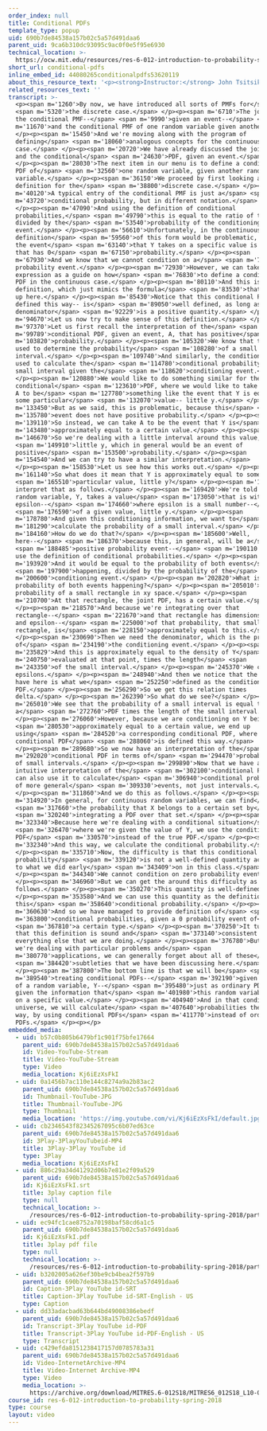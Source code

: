 ```yaml
---
order_index: null
title: Conditional PDFs
template_type: popup
uid: 690b7de84538a157b02c5a57d491daa6
parent_uid: 9ca6b310dc93095c9ac0f0e5f95e6930
technical_location: >-
  https://ocw.mit.edu/resources/res-6-012-introduction-to-probability-spring-2018/part-i-the-fundamentals/conditional-pdfs
short_url: conditional-pdfs
inline_embed_id: 44080265conditionalpdfs53620119
about_this_resource_text: '<p><strong>Instructor:</strong> John Tsitsiklis</p>'
related_resources_text: ''
transcript: >-
  <p><span m='1260'>By now, we have introduced all sorts of PMFs for</span>
  <span m='5320'>the discrete case.</span> </p><p><span m='6710'>The joint PMF,
  the conditional PMF--</span> <span m='9990'>given an event--</span> <span
  m='11670'>and the conditional PMF of one random variable given another.</span>
  </p><p><span m='15450'>And we're moving along with the program of
  defining</span> <span m='18060'>analogous concepts for the continuous
  case.</span> </p><p><span m='20720'>We have already discussed the joint PDF
  and the conditional</span> <span m='24630'>PDF, given an event.</span>
  </p><p><span m='28030'>The next item in our menu is to define a conditional
  PDF of</span> <span m='32560'>one random variable, given another random
  variable.</span> </p><p><span m='36150'>We proceed by first looking at the
  definition for the</span> <span m='38800'>discrete case.</span> </p><p><span
  m='40120'>A typical entry of the conditional PMF is just a</span> <span
  m='43720'>conditional probability, but in different notation.</span>
  </p><p><span m='47090'>And using the definition of conditional
  probabilities,</span> <span m='49790'>this is equal to the ratio of the joint
  divided by the</span> <span m='53540'>probability of the conditioning
  event.</span> </p><p><span m='56610'>Unfortunately, in the continuous case, a
  definition</span> <span m='59560'>of this form would be problematic, because
  the event</span> <span m='63140'>that Y takes on a specific value is an event
  that has 0</span> <span m='67150'>probability.</span> </p><p><span
  m='67930'>And we know that we cannot condition on a</span> <span m='70700'>0
  probability event.</span> </p><p><span m='72930'>However, we can take this
  expression as a guide on how</span> <span m='76830'>to define a conditional
  PDF in the continuous case.</span> </p><p><span m='80110'>And this is the
  definition, which just mimics the formula</span> <span m='83530'>that we have
  up here.</span> </p><p><span m='85430'>Notice that this conditional PDF--
  defined this way-- is</span> <span m='89050'>well defined, as long as the
  denominator</span> <span m='92229'>is a positive quantity.</span> </p><p><span
  m='94670'>Let us now try to make sense of this definition.</span> </p><p><span
  m='97370'>Let us first recall the interpretation of the</span> <span
  m='99789'>conditional PDF, given an event, A, that has positive</span> <span
  m='103820'>probability.</span> </p><p><span m='105320'>We know that the PDF is
  used to determine the probability</span> <span m='108280'>of a small
  interval.</span> </p><p><span m='109740'>And similarly, the conditional PDF is
  used to calculate the</span> <span m='114780'>conditional probability of a
  small interval given the</span> <span m='118620'>conditioning event.</span>
  </p><p><span m='120880'>We would like to do something similar for the
  conditional</span> <span m='123610'>PDF, where we would like to take the event
  A to be</span> <span m='127780'>something like the event that Y is equal to
  some particular</span> <span m='132070'>value-- little y.</span> </p><p><span
  m='133450'>But as we said, this is problematic, because this</span> <span
  m='135780'>event does not have positive probability.</span> </p><p><span
  m='139110'>So instead, we can take A to be the event that Y is</span> <span
  m='143480'>approximately equal to a certain value.</span> </p><p><span
  m='146670'>So we're dealing with a little interval around this value,</span>
  <span m='149910'>little y, which in general would be an event of
  positive</span> <span m='153500'>probability.</span> </p><p><span
  m='154540'>And we can try to have a similar interpretation.</span>
  </p><p><span m='158530'>Let us see how this works out.</span> </p><p><span
  m='161140'>So what does it mean that Y is approximately equal to some</span>
  <span m='165510'>particular value, little y?</span> </p><p><span m='167000'>We
  interpret that as follows.</span> </p><p><span m='169420'>We're told that the
  random variable, Y, takes a value</span> <span m='173050'>that is within
  epsilon--</span> <span m='174660'>where epsilon is a small number--</span>
  <span m='176590'>of a given value, little y.</span> </p><p><span
  m='178780'>And given this conditioning information, we want to</span> <span
  m='181290'>calculate the probability of a small interval.</span> </p><p><span
  m='184160'>How do we do that?</span> </p><p><span m='185600'>Well,
  here--</span> <span m='186370'>because this, in general, will be a</span>
  <span m='188485'>positive probability event--</span> <span m='190110'>we can
  use the definition of conditional probabilities.</span> </p><p><span
  m='193920'>And it would be equal to the probability of both events</span>
  <span m='197900'>happening, divided by the probability of the</span> <span
  m='200600'>conditioning event.</span> </p><p><span m='202820'>What is the
  probability of both events happening?</span> </p><p><span m='205010'>This is a
  probability of a small rectangle in xy space.</span> </p><p><span
  m='210700'>At that rectangle, the joint PDF, has a certain value.</span>
  </p><p><span m='218570'>And because we're integrating over that
  rectangle--</span> <span m='221670'>and that rectangle has dimensions delta
  and epsilon--</span> <span m='225000'>of that probability, that small
  rectangle, is</span> <span m='228150'>approximately equal to this.</span>
  </p><p><span m='230690'>Then we need the denominator, which is the probability
  of</span> <span m='234190'>the conditioning event.</span> </p><p><span
  m='235829'>And this is approximately equal to the density of Y</span> <span
  m='240750'>evaluated at that point, times the length</span> <span
  m='243350'>of the small interval.</span> </p><p><span m='245370'>We cancel the
  epsilons.</span> </p><p><span m='248940'>And then we notice that the ratio we
  have here is what we</span> <span m='252250'>defined as the conditional
  PDF.</span> </p><p><span m='256290'>So we get this relation times
  delta.</span> </p><p><span m='262390'>So what do we see?</span> </p><p><span
  m='265010'>We see that the probability of a small interval is equal to
  a</span> <span m='272760'>PDF times the length of the small interval.</span>
  </p><p><span m='276060'>However, because we are conditioning on Y being</span>
  <span m='280530'>approximately equal to a certain value, we end up
  using</span> <span m='284520'>a corresponding conditional PDF, where the
  conditional PDF</span> <span m='288060'>is defined this way.</span>
  </p><p><span m='289680'>So we now have an interpretation of the</span> <span
  m='292020'>conditional PDF in terms of</span> <span m='294470'>probabilities
  of small intervals.</span> </p><p><span m='299890'>Now that we have an
  intuitive interpretation of the</span> <span m='302100'>conditional PDF, we
  can also use it to calculate</span> <span m='306940'>conditional probabilities
  of more general</span> <span m='309330'>events, not just intervals.</span>
  </p><p><span m='311860'>And we do this as follows.</span> </p><p><span
  m='314920'>In general, for continuous random variables, we can find</span>
  <span m='317660'>the probability that X belongs to a certain set by</span>
  <span m='320240'>integrating a PDF over that set.</span> </p><p><span
  m='323340'>Because here we're dealing with a conditional situation</span>
  <span m='326470'>where we're given the value of Y, we use the conditional
  PDF</span> <span m='330570'>instead of the true PDF.</span> </p><p><span
  m='332340'>And this way, we calculate the conditional probability.</span>
  </p><p><span m='335710'>Now, the difficulty is that this conditional
  probability</span> <span m='339120'>is not a well-defined quantity according
  to what we did early</span> <span m='343409'>on in this class.</span>
  </p><p><span m='344340'>We cannot condition on zero probability events.</span>
  </p><p><span m='346960'>But we can get the around this difficulty as
  follows.</span> </p><p><span m='350270'>This quantity is well-defined.</span>
  </p><p><span m='353580'>And we can use this quantity as the definition of
  this</span> <span m='358640'>conditional probability.</span> </p><p><span
  m='360630'>And so we have managed to provide definition of</span> <span
  m='363800'>conditional probabilities, given a 0 probability event of</span>
  <span m='367810'>a certain type.</span> </p><p><span m='370250'>It turns out
  that this definition is sound and</span> <span m='373140'>consistent with
  everything else that we are doing.</span> </p><p><span m='376780'>But when
  we're dealing with particular problems and</span> <span
  m='380770'>applications, we can generally forget about all of these</span>
  <span m='384420'>subtleties that we have been discussing here.</span>
  </p><p><span m='387800'>The bottom line is that we will be</span> <span
  m='389540'>treating conditional PDFs--</span> <span m='392190'>given the value
  of a random variable, Y--</span> <span m='395480'>just as ordinary PDFs, but
  given the information that</span> <span m='401980'>this random variable took
  on a specific value.</span> </p><p><span m='404940'>And in that conditional
  universe, we will calculate</span> <span m='407640'>probabilities the usual
  way, by using conditional PDFs</span> <span m='411770'>instead of ordinary
  PDFs.</span> </p><p></p>
embedded_media:
  - uid: b57c0b805b6479bf1c901f75bfe17664
    parent_uid: 690b7de84538a157b02c5a57d491daa6
    id: Video-YouTube-Stream
    title: Video-YouTube-Stream
    type: Video
    media_location: Kj6iEzXsFkI
  - uid: 0a1456b7ac110e144c8274a9a2b83ac2
    parent_uid: 690b7de84538a157b02c5a57d491daa6
    id: Thumbnail-YouTube-JPG
    title: Thumbnail-YouTube-JPG
    type: Thumbnail
    media_location: 'https://img.youtube.com/vi/Kj6iEzXsFkI/default.jpg'
  - uid: cb2346543f82345267095c6b07ed63ce
    parent_uid: 690b7de84538a157b02c5a57d491daa6
    id: 3Play-3PlayYouTubeid-MP4
    title: 3Play-3Play YouTube id
    type: 3Play
    media_location: Kj6iEzXsFkI
  - uid: 886c29a34d41292d06b7e81e2f09a529
    parent_uid: 690b7de84538a157b02c5a57d491daa6
    id: Kj6iEzXsFkI.srt
    title: 3play caption file
    type: null
    technical_location: >-
      /resources/res-6-012-introduction-to-probability-spring-2018/part-i-the-fundamentals/conditional-pdfs/Kj6iEzXsFkI.srt
  - uid: ec94fc1cae8752a70198baf58cd6a1c5
    parent_uid: 690b7de84538a157b02c5a57d491daa6
    id: Kj6iEzXsFkI.pdf
    title: 3play pdf file
    type: null
    technical_location: >-
      /resources/res-6-012-introduction-to-probability-spring-2018/part-i-the-fundamentals/conditional-pdfs/Kj6iEzXsFkI.pdf
  - uid: b3202005a626ef30be9cb4bea2f597b9
    parent_uid: 690b7de84538a157b02c5a57d491daa6
    id: Caption-3Play YouTube id-SRT
    title: Caption-3Play YouTube id-SRT-English - US
    type: Caption
  - uid: dd33adacbad63b644bd49008386ebedf
    parent_uid: 690b7de84538a157b02c5a57d491daa6
    id: Transcript-3Play YouTube id-PDF
    title: Transcript-3Play YouTube id-PDF-English - US
    type: Transcript
  - uid: c429efda8151238417157d0785783a31
    parent_uid: 690b7de84538a157b02c5a57d491daa6
    id: Video-InternetArchive-MP4
    title: Video-Internet Archive-MP4
    type: Video
    media_location: >-
      https://archive.org/download/MITRES.6-012S18/MITRES6_012S18_L10-02_300k.mp4
course_id: res-6-012-introduction-to-probability-spring-2018
type: course
layout: video
---
```

